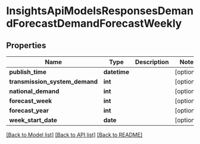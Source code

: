 # InsightsApiModelsResponsesDemandForecastDemandForecastWeekly

## Properties
Name | Type | Description | Notes
------------ | ------------- | ------------- | -------------
**publish_time** | **datetime** |  | [optional] 
**transmission_system_demand** | **int** |  | [optional] 
**national_demand** | **int** |  | [optional] 
**forecast_week** | **int** |  | [optional] 
**forecast_year** | **int** |  | [optional] 
**week_start_date** | **date** |  | [optional] 

[[Back to Model list]](../README.md#documentation-for-models) [[Back to API list]](../README.md#documentation-for-api-endpoints) [[Back to README]](../README.md)

